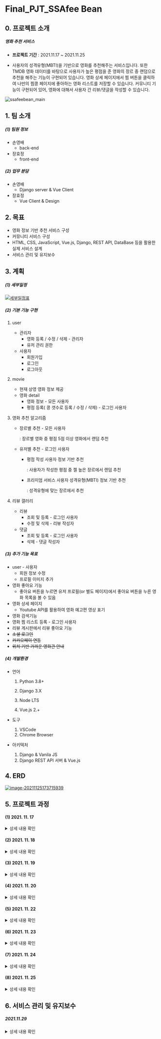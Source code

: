 # Final_PJT_SSAfee  Bean

## 0. 프로젝트 소개

##### 영화 추천 서비스 

- **프로젝트 기간** : 2021.11.17 ~ 2021.11.25

- 사용자의 성격유형(MBTI)을 기반으로 영화를 추천해주는 서비스입니다. 또한 TMDB 영화 데이터를 바탕으로 사용자가 높은 평점을 준 영화의 장르 중 랜덤으로 추천을 해주는 기능이 구현되어 있습니다. 영화 상세 페이지에서 찜 버튼을 클릭하여 나만의 찜콩 페이지에 좋아하는 영화 리스트를 저장할 수 있습니다. 커뮤니티 기능이 구현되어 있어, 영화에 대해서 사용자 간 리뷰/댓글을 작성할 수 있습니다.

![ssafeebean_main](README.assets/ssafeebean_main.png)



## 1. 팀 소개

##### (1) 팀원 정보

- 손영배
  - back-end
- 장효정
  - front-end

##### (2) 업무 분담

- 손영배
  - Django server & Vue Client
- 장효정
  - Vue Client & Design



## 2. 목표

- 영화 정보 기반 추천 서비스 구성
- 커뮤니티 서비스 구성
- HTML, CSS, JavaScript, Vue.js, Django, REST API, DataBase 등을 활용한 실제 서비스 설계
- 서비스 관리 및 유지보수



## 3. 계획

##### (1) 세부일정

[![세부일정표](README.assets/세부일정표.png)]()

##### (2) 기본 기능 구현

1. user

   - 관리자
     - 영화 등록 / 수정 / 삭제 - 관리자
     - 유저 관리 권한
   - 사용자
     - 회원가입
     - 로그인
     - 로그아웃

2. movie

   - 현재 상영 영화 정보 제공
   - 영화 detail
     - 영화 정보 - 모든 사용자
     - 평점 등록( 콩 갯수로 등록 / 수정 / 삭제) - 로그인 사용자

3. 영화 추천 알고리즘

   - 장르별 추천 - 모든 사용자

     : 장르별 영화 중 평점 5점 이상 영화에서 랜덤 추천

   - 유저별 추천 - 로그인 사용자

     - 평점 작성 사용자 정보 기반 추천

       : 사용자가 작성한 평점 중 젤  높은 장르에서 랜덤 추천

     - 프리미엄 서비스 사용자 성격유형(MBTI) 정보 기반 추천

       : 성격유형에 맞는 장르에서 추천

4. 리뷰 갤러리

   - 리뷰
     - 조회 및 등록 - 로그인 사용자
     - 수정 및 삭제 - 리뷰 작성자
   - 댓글
     - 조회 및 등록 - 로그인 사용자
     - 삭제 - 댓글 작성자

##### (3) 추가 기능 목표

- user - 사용자
  - 회원 정보 수정
  - 프로필 이미지 추가
- 영화 좋아요 기능
  - 좋아요 버튼을 누르면 유저 프로필(or 별도 페이지)에서 좋아요 버튼을 누른 영화 목록을 볼 수 있음
- 영화 상세 페이지
  - Youtube API를 활용하여 영화 예고편 영상 표기
- 영화 검색기능
- 영화 찜 리스트 등록 - 로그인 사용자
- 리뷰 게시판에서 리뷰 좋아요 기능
- ~~소셜 로그인~~
- ~~카카오페이 연동~~
- ~~위치 기반 가까운 영화관 안내~~

##### (4) 개발환경

- 언어

  1. Python 3.8+

  2. Django 3.X

  3. Node LTS

  4. Vue.js 2.+

- 도구
  1. VSCode
  2. Chrome Browser

- 아키텍처
  1. Django & Vanila JS
  2. Django REST API 서버 & Vue.js



## 4. ERD

[![image-20211125173715939](./README.assets/image-20211125173715939.png)]()



## 5. 프로젝트 과정

#### (1) 2021. 11. 17

<details>
<summary>상세 내용 확인</summary>
<div markdown="1">

##### 1. 오늘의 목표


- 영화데이터 API 수집할 곳 정하기, 조사하기
- Wireframe 만들기
- Django 기본 틀, Model 구축하기
- Community, Movies 앱 CRUD 로직 작성
- 프로젝트 세부 일정 수립하기

##### 2. 오늘의 고민과정

- TMDB API를 통해 영화 데이터 크롤링하기
  - Front 단에서 axios 요청으로 데이터를 통신하는 것 이외에, 기본적으로 Server 내 DB에 일정량의 영화 데이터를 저장하고자 하였다.
  - TMDB API에서 영화 데이터를 불러오고, 이를 SSAfee Bean 프로젝트의 Movie 모델이 가지고 있는 속성과 일치하게끔 가져오려면 어떻게 해야할까? 라는 의문을 가지게 되었다.
  - 구글링을 통해서 `requests` 와 `json` , 그리고 기초적인 Python `for` 문을 사용하면 위 문제를 해결할 수 있음을 알게 되었고, 코드 작성을 통해 우리가 원하는 JSON 형태의 영화 데이터를 얻을 수 있었다.
- Community, Movies 앱의 CRUD 로직 작성
  - 프로젝트 명세에 따라 기본적이면서 핵심적인 CRUD 로직 작성을 하였다.
  - 프로젝트 기술 스택은 Django + Vue.js 이기 때문에 Django에 별도의 Templates 작성을 하지 않았다. 따라서 Django Rest Framework를 사용하여 직렬화(Serializer)된 데이터를 응답(Response)하는 구조로 각각의 CRUD 함수 코드를 작성하였다.
  - Community 앱의 Comment 관련 로직에 대한 고민이 남아있다.
    - 댓글 목록을 불러오는 path와 세부 댓글의 Read/Delete path가 분리되어 있다.
    - 어차피 하나의 리뷰에 여러개의 댓글이 달리는 구조인데, 이 path가 굳이 분리되어 있을 필요가 있을까? (효정과 논의 필요!)

##### 3. 오늘의 결과물

- WireFrame
  [![Untitled](./README.assets/Untitled.png)]()
- 기본 구조 생성
  ![Untitled (3)](README.assets/Untitled%20(3).png)
- TMDB API를 활용하여 DB에 저장할 영화 데이터 JSON 파일 생성
  [![Untitled (2)](./README.assets/Untitled%20(2).png)]()
- community & movies 앱 기본 CRUD 로직 작성
  - Postman을 사용하여 request가 정상적으로 작동하는지 확인
    [![Untitled (1)](./README.assets/Untitled%20(1).png)]()

##### 4. 오늘의 느낀점

- 장효정
  - 기획 단계가 가장 어렵고 중요하다고 하셨던 교수님 말씀이 이해가 완전 됐다. 기획내용들이 정확하면 개발하는 과정에서 헷갈리는 경우는 확실히 줄 것이라는 생각이 들었다.
  - wireframe을 처음 접하고 그려보면서 대략적인 완성본의 모습을 그린다는 게 생각했던 거보다 어려웠다. 그리는건 쉬운데 아이디어를 정리하고 어떻게 표현할 것인지 정리하는 과정에서 시간을 많이 사용했다.
  - 오늘 프로젝트 첫날인데 내일부터 끝나는 날까지 매일이 걱정보다는 기대가 크다. 물론 구현하려고 했던 게 생각처럼 바로 되지 않는 경우들 때문에 고민의 시간들이 있겠지만 그래도 생각했던 기능들을 다 구현해서 상상 속 페이지가 실제로 완성된 거 보면 엄청 뿌듯하고 기분 좋을 것 같다는 기대감이 든다.
- 손영배
  - 프로젝트 1일차이다. 매주 금요일마다 했던 PJT 경험과 코드를 참고해서 기본적인 구조는 최대한 빠르게 작성하고자 하였다. 명세에 맞는 핵심 기능을 완벽하게 구현하고 나서 추가적으로 다양한 기능을 넣어볼 것이다.
  - 간단한 `.py` 파일을 만들어서 `requests` , `json` 을 활용한 TMDB API 영화 데이터를 크롤링 과정이 재미있었다. 사용자 정보 기반 영화 추천 알고리즘을 작성할 때에도 TMDB API 데이터를 활용할 수 있을 것 같다.


</div>
</details>




#### (2) 2021. 11. 18

<details> <summary>상세 내용 확인</summary> <div markdown="1">

##### 1. 오늘의 목표

- 사용자 계정 model 구축
- vue 구조 잡기
- 영화 vue 연결
- 리뷰 vue 연결

##### 2. 오늘의 고민과정

- 기능별 세부 일정 계획 수정
  - 효정
    - 목 : 홈 / 영화
    - 금 : 장르별 추천 / 찜(보고싶어요)
    - 토,일,월,화 : Design
    - 수 : 최종 test
  - 영배
    - 목 : 리뷰 / 프로필
    - 금 : 평점별 추천
    - 토, 일 : 소셜로그인 / MBTI 추천
    - 월, 화 : 지도 / 마일리지 / 카페
    - 수 : 최종 test
- Vue.js
  - views & components 구조 변경
    - 상단 nav 링크는 views
    - 그 views의 하위 vue는 components 폴더에 작성해야 함
    - 구조 싹 바꿔야함...
  - 로그인
    - 로그인 후, 새로고침(F5) 버튼을 누르면 `vuex.store > state > loginUser`가 초기화된다.
    - 어떻게 해결해야 하지?
  - 프로필 페이지
    - Server DB에 저장된 유저 avatar_thumbnail 파일을 불러오는 것이 어려움.
    - 어떻게 해...
  - 리뷰
    - django Review 모델에서 사용되는 여러 속성값을 입력하는 것이 어려움
    - ex. 생성시간, 수정시간, 작성자(user), 어떤 영화에 대한 리뷰인지(movie)...
  - 홈에 보이는 현재 상영작들의 detail 페이지를 영화카테고리에서 쓰는 detail페이지와 같이 쓸 수 있는 것인지 고민
    - 먼저 영화 페이지에서 detail볼 영화 구분을 movie.id로  필터링 작업이 created에서 작업후, 현재 상영작 중 한 개의 영화 정보를 어떻게 받아야 할지 고민했다.
  - 영화 - 장르별 영화 목록을 보기 위해서 select 이용 사용자가 선택한 장르 출력 완성
    - but! 장르가 번호로 되어있고 그 범위가 900이 넘어가는데 이 부분은 서버에서 체크해봐야 더 진행할 수 있을 것 같다.
    - → *내일 회의사항!!*
  - 영화 목록들을 현재는 card 형태로 보여주는데 이것을 li안에 div로 할지 고민 중이다.
  - 필터링 과정에서 선택 리뷰나 선택 영화에 대한 id 값을 filter에서 체크할 때, '==='과 '=='은 차이가 있다는 점을 생각해야 한다.
  - 현재 db에 있는 영화 데이터가 현재상영작 데이터랑 차이점이 있는건지 확인!!
    - → *회의사항!!*

##### 3. 오늘의 결과물

- 홈 화면
  - 현재 상영작
    - ![Untitled (4)](README.assets/Untitled%20(4).png)
    - [![Untitled (5)](./README.assets/Untitled%20(5).png)]()
  - 영화 전체 목록
    - ![Untitled (6)](README.assets/Untitled%20(6).png)
    - [![Untitled (7)](./README.assets/Untitled%20(7).png)]()
  - 영화 detail
    - ![Untitled (8)](README.assets/Untitled%20(8).png)
- 회원가입 / 로그인 로직
- 리뷰
  - 리스트
  
  - 리뷰작성
  
  - 세부 리뷰 정보 (+ 작성자일 경우, 삭제버튼)
  
    ![Untitled (9)](README.assets/Untitled%20(9).png)

##### 4. 오늘의 느낀점

- 장효정
  - vue는 참 무작정하면 중간에 길을 완전 잃어버리게 된다. 확실히 흐름을 파악하고 나서 작성하면 오류가 나도 어디를 고쳐야 하는지 조금은 알게되는 것 같다.
  - 오류를 방지하기 위해 중간 중간 console.log 필수..! 한단계씩 확인하면서 하는 것이 좋다는 것을 또 한번 느꼈다.
  - 조금 디자인을 건드려봤는데.. 확실히 큰일났다. 부트스트랩, css에 대한 지식이 많이 날라간 상태였다는 것을... 깨달았다. 이번 프로젝트를 끝낼 쯤엔 실력이 많이 늘어있으리라..믿는다.내자신..
  - 혼자 하다가 오랫동안 풀리지 않는 문제는 팀원과 같이 고민하면 더 빨리 문제를 해결할 수 있다는 점!
  - 뭔가 되게 많은 걸 한 건 아닌데 시간은 엄청 흘렀고.. 그렇지만 재밌다!
- 손영배
  - 프로젝트 2일차. vue에서 컴포넌트를 만들면서 django 서버를 탄탄하게 만들지 못했다는 생각을 하게 되었다. Request 방식에 따라 응답이 제대로 오지 않는 오류가 많이 나타났기 때문이다. 코드를 구현하는 과정에서 지속적으로 Server 파트의 부족한 부분을 메워가겠다.
  - Vue.js 에서 개별 리뷰 정보를 출력하는 부분에서 시간이 많이 소요되고 있다. 구글링, 팀원과 협의를 계속하고 있지만 잘 해결되지 않는다.
    - 해결 완료(장효정 최고b)
  - 로그인, 회원가입 기능에서도 django에 설정해놓은 모델의 속성값과 일치하지 않아서 오류가 발생하였다. 수정이 필요하다.
  - 내일 필수 기능에 대한 로직과 컴포넌트들에 대해서 전체적으로 중간점검을 해야겠다.

</div> </details>

#### (3) 2021. 11. 19

<details> <summary>상세 내용 확인</summary> <div markdown="1">

##### 1. 오늘의 목표

- 홈페이지 -영화 detail  연결
- 영화페이지 - 장르별 목록 출력
- 장르별 추천
- 찜(보고싶어요)
- 프로필사진 경로 불러오기 도전

------

- 영화 평점 기능 넣기
- 평점별 추천
- DB수정 - movie_now 추가하기 / 영화id값 pk로 수정
- movie.json 파일 수정
- 영화 model 수정 - 영화 좋아요 넣기
- 리뷰

##### 2. 오늘의 고민과정

- state에서 새로고침시 user정보 사라짐 : 교수님 질문!!!!!!

  - `vuex-persistedstate` 라이브러리로 해결

- 영화 상세 페이지 좋아요(찜) 기능

  - 영화 상세 페이지에 들어왔을 때 좋아요 기능에 대해 2가지 정보를 보여주고자 하였다.
    1. 기존에 영화를 좋아요(찜) 클릭한 유저의 숫자
    2. 현재 로그인한 유저가 해당 영화를 찜 했는지 여부 (True / False)
  - 이를 위해서 django에 GET 방식에 대한 새로운 코드를 아래와 같이 작성하였다.

  ```python
  @api_view(['GET','POST'])
  def movie_likes(request, movie_pk):
      movie = get_object_or_404(Movie, pk=movie_pk)
  
      if request.method == 'GET':
          if movie.like_users.filter(pk=request.user.pk).exists():
              liked = True
          else:
              liked = False
          context = {
              'liked' : liked,
              'likeCount' : movie.like_users.count(),
          }
          return JsonResponse(context)
  ```

  - `JsonResponse` 를 통해 응답 받은 2가지 변수를 활용하여 문제를 해결하였다.

- 영화 상세 페이지 별점 기능

  - JS에서 동작하는 별점을 구현하기 위해서 구글링을 하였고 관련하여 다양한 라이브러리가 있음을 확인하였다.
  - https://github.com/pooyagolchian/vue-star-rate
  - 위 GitHub 링크를 참고하여 `vue-js-star-rating` 라이브러리를 활용하여 별점 기능 구현

  ```jsx
  <template>
  	<vue-star-rate
          :rateRange="0"
          :maxIcon="5"
          :iconHeight="22"
          :iconWidth="22"
          :hasCounter="true"
          iconShape="star"
          @ratingSet="myRating"
    >
  	</vue-star-rate>
  </template>
  
  <script>
  import vueStarRate from 'vue-js-star-rating'
  
  export default {
  	...
  	components: {
  		vueStarRate,
  	},
  	data: function () {
  		return {
  			...
  			rankData: {
  				user_rank: 0,
  				user: 0,
  				movie: 0,
  			},
  		},		
  	},
  	methods: {
  		...
  		myRating: function (rating) {
        this.rankData.user_rank = rating
        const Django_URL = '<http://127.0.0.1:8000>'
        axios({
          method: 'post',
          url: `${Django_URL}/movies/${this.movie.id}/rank/`,
          data: this.rankData,
          headers: this.setToken()
        })
          .then(res => {
            console.log(res)
          })
          .catch(err => {
            console.log(err)
          })
      },
  	},
  }
  </script>
  ```

  - 영화 개별 페이지 컴포넌트가 `created` 되었을 때 이미 영화에 관련된 로그인 유저의 별점 데이터가 있을 경우 별점이 바로 보일 수 있도록 작업해야 함. (내일하자...)

- Permissions Classes

  - 서비스의 기능 중 요청방식이 GET인 기능들 대부분은 로그인하지 않아도 요청을 할 수 있어야 한다.
  - `views.py`의 동일한 함수에 달려있는 api_view 데코레이터가 GET 이외에 POST, PUT, DELETE가 같이 있는 경우에는 permission classes를 요청 방식에 따라 구분 지을 수 있는지 궁금하다. GET 은 AllowAny, POST는 IsAuthenticated와 같은식으로 말이다.

##### 3. 오늘의 결과물

- 영화 상세 페이지 좋아요(찜) 기능

  ![Untitled (10)](README.assets/Untitled%20(10).png)

- 영화 상세 페이지 별점 기능 (진행중)

  ![Untitled (11)](README.assets/Untitled%20(11).png)

- 홈 / 영화 페이지에서 영화 눌렀을 때 연결 부분 수정

![Untitled](README.assets/Untitled%20(12).png)

- 장르별 영화 페이지 구성

![Untitled (13)](README.assets/Untitled%20(13).png)

##### 4. 오늘의 느낀점

- 장효정
  - 하면서 배웠던 내용도 직접 원하는 방식으로 사용해보면서 더 정확하게 배울 수 있었다.
  - 오류가 나면 혼자 해결해보려고 찾아가는 과정도 좋고 그게 너무 시간을 오래 사용하고 있다 싶을땐 조원한테 물어보면?!! 바로 해결. 이상하게 내 오류는 영배오빠가 해결하고 영배오빠오류는 내가 찾고 이래서 협업하는건가부다~!~!~! 우리 팀 짱~!
  - 하면서 디자인적인 부분도 조금씩 수정해보려고 기존 영화페이지들 어떻게 구성되어있나 보고있는데 보면서 와 진짜 구성자체가 깊다는 생각이 들었다. 나도 할 수 있..겟..지?
- 손영배
  - Django Server 단에서 수정해야 할 코드가 꽤 많아서, Vue 관련 작업을 많이 하지 못했다. 일정이 조금 밀리는 것 같아서 페어 효정이에게 미안하다. 주말에 열심히 할게
  - axios 요청을 통해서 좋아요/별점 기능을 구현하는 과정에서 많이 헤맸다. 구글링도 하고 교수님께 질문도 드리고, 효정이와 같이 논의하면서 문제를 해결하고자 하였다. 처음부터 모든 코드를 바로 구현할 수 없다는 것을 다시 한번 깨닳았고, 같이 협업하는 동료와 프로젝트를 진행하면서 만나게 되는 다양한 문제들에 대해서 의견을 나누고 조사하고 해결하는 과정 너무 의미있고 유익하고 즐거웠다. 남은 기간도 화이팅!
  - 체력적으로 많이 힘들지만 주말동안 코드에 대해서 수정 보완해야겠다.

</div> </details>

#### (4) 2021. 11. 20

<details> <summary>상세 내용 확인</summary> <div markdown="1">

##### 1. 오늘의 목표

- 좋아요(찜) 누른 영화 목록 페이지 생성
- 영화 평점 기능 추가
- 평점별 추천
- 리뷰 컴포넌트 수정

------

- 장르별 추천
- 홈페이지 디자인

##### 2. 오늘의 고민과정

- 리뷰 상세 페이지 링크 이동시 아래와 같은 오류 발생

  ![Untitled (19)](README.assets/Untitled%20(19).png)

- 위 오류의 내용은 다음과 같다.

  - 현재 페이지 주소가 이동하려는 페이지의 주소와 같기 때문에(NavigationDuplicated) 에러가 발생한 것.
  - ReviewItem.vue 에서 `li` 태그와 `router-link` 각각에 똑같은 리뷰 개별 페이지 경로로이동하는 코드를 모두 작성해서 오류가 발생하였다. `li` 태그 내의 `@click` 코드를 삭제하여 문제를 해결하였다.

- https://m.blog.naver.com/ming___jee/222060921909 블로그 글을 참고하여 문제를 해결할 수 있었다.

##### 3. 오늘의 결과물

- 리뷰 컴포넌트 수정

  - 리뷰 내 좋아요 기능 추가
  - 리뷰 수정 기능 추가 (모달)
  - 댓글 리스트 표시
  - 댓글 작성 및 삭제 기능 추가

  ![Untitled](./README.assets/Untitled%20(20).png)

  ![Untitled](./README.assets/Untitled%20(21).png)

- 찜 페이지 추가

  - 영화 상세 페이지에서 좋아요 버튼을 누른 영화를 별도의 찜 페이지에서 따로 확인 가능

[![Untitled](./README.assets/Untitled%20(22).png)]()

- 평점별 추천

  - 사용자가 가장 높은 별점을 준 영화의 장르 중 하나를 랜덤으로 선택하여 해당 장르와 관련있는 영화 리스트를 추천

  ![Untitled](./README.assets/Untitled%20(23).png)

##### 4. 오늘의 느낀점

- 장효정
  - 점점 기능들이 추가되면서 여러부분을 고치고 고치고 하는 과정에서 많이 배운다는 생각이 들었다. 그리고 가장 늘은 것은 구글링 능력..!
  - 웹 배울때 레이아웃 분명 열심히 들었던 거 같은데 다시 해보니까 복잡한 거 아닌거 같은데 바로바로 못해내서 답답했다.
- 손영배
  - 프로젝트 4일차
  - Vue를 활용하여 여러가지 기능을 구현하면서 Django의 코드를 많이 수정하였다. 프로젝트 초기부터 완벽한 코드를 작성하고자 하는 욕심이 있었다. 최종 PJT OT 때 교수님이 말씀하신 내용이 생각났다. 처음부터 완벽한 코드/결과물을 만들 수는 없다는 것을!
  - 코드에서 문제가 발생하면 성격상 무조건 고치고 넘어가야 된다는 강박이 있다. 물론 결국에 오류는 고쳐야하지만 해결되지도 않고 답도 없는 오류를 몇시간씩 붙드는 것보다는 다른 기능을 구현하면서 주의를 환기시켰다가 다시 오류로 돌아오는 것이 훨씬 낫다는 것을 배웠다.
  - 어제까지는 코딩도 전혀 못하겠고 어떻게 하면 좋을지 아이디어나 생각도 전혀나지 않았는데, 오늘은 꽤 많은 기능을 구현해내서 뿌듯하다. 끝까지 최선을 다하자!

</div> </details>

#### (5) 2021. 11. 22

<details> <summary>상세 내용 확인</summary> <div markdown="1">

##### 1. 오늘의 목표

- 관리자 페이지
- 회원정보 수정
- 검색 기능 추가
- MBTI 기반 추천 알고리즘 만들기
- 로그인 관련 페이지 수정

##### 2. 오늘의 고민과정

- 프로필 페이지 이미지 수정

  - 참고: https://stackoverflow.com/questions/43013858/how-to-post-a-file-from-a-form-with-axios
  - 코드 수정

  ```jsx
  profileUpdate: function() {
        const username = this.$store.state.loginUser
        var formData = new FormData()
        formData.append("avatar_thumbnail", this.file)
        formData.append("mbti", this.user.mbti)
        formData.append("mileage", this.user.mileage)
        formData.append("pay", this.user.pay)
        const Django_URL = '<http://127.0.0.1:8000>'
        axios({
          method: 'put',
          url: `${Django_URL}/accounts/${username}/`,
          data: formData,
          headers: {
            Authorization: `JWT ${localStorage.getItem('jwt')}`,
            'Content-Type': 'multipart/form-data'
          }
  ```

  ```python
  # serializers.py 에서 사용자 정보 업데이트용 serializer 생성
  class UserUpdateSerializer(serializers.ModelSerializer):
  
      class Meta:
          model = get_user_model()
          fields = ('avatar_thumbnail', 'mbti', 'pay', 'mileage',)
  
  # views.py user_detail 함수 코드 수정
  @api_view(['GET', 'PUT'])
  def user_detail(request, username):
      ...
      elif request.method == 'PUT':
          serializer = UserUpdateSerializer(user, data=request.data)
          if serializer.is_valid(raise_exception=True):
              serializer.save()
              return Response(serializer.data)
  ```

  - 프로필 페이지에서 이미지/MBTI를 수정하는 요청을 보내는 작업에 대한 코드를 수정하였다. 계속해서 아래와 같이 **Multipart from parse error** 가 발생해서 몇시간을 고민하고 구글링해도 답이 나오지 않아, 결국 교수님께 질문을 드렸다. 교수님의 도움으로 `axios file put` 이라는 키워드로 구글링하여 stackoverflow 글을 참고하였고 단번에 해결되었다.

  ```jsx
  {
    "error": {
      "detail": "Multipart form parse error - Invalid boundary in multipart: None"
    }
  }
  ```

- 검색 기능

  - 서비스 어느 페이지에서든 '키워드'를 입력해서 영화를 검색할 수 있는 기능을 추기하고자 하였다.
  - axios get 요청 방식을 통해 `search_query` 를 전달하여 서버 단에서 필터링된 영화 목록을 응답받았다.
  - 코드

  ```python
  @api_view(['GET'])
  @permission_classes([AllowAny])
  def movie_list(request):
      # 전체 영화 조회
      if request.method == 'GET':
          movies = get_list_or_404(Movie)
          
  				# 영화 타이틀 검색 기능
          q = request.GET.get('q', '')
          if q:
              movies = get_list_or_404(Movie, title__icontains=q)
          serializer = MovieListSerializer(movies, many=True)
          return Response(serializer.data)
  ```

  ```python
  // App.vue
  methods: {
      movieSearch: function () {
        this.$router.push({
          name: 'MovieSearch',
          query: {
            search_query: this.userQuery,
          }
        })
        this.userQuery= ''
      },
    },
  
  // MovieSearch.vue
  methods: {
    getQueryMovie: function () {
      const q = this.$route.query.search_query
      console.log(q)
      const Django_URL = '<http://127.0.0.1:8000>'
      axios({
        method: 'get',
        url: `${Django_URL}/movies/`,
        headers: this.setToken(),
        params: {
          q: q
        }
      })
        .then(res => {
          this.movies = res.data
  
        })
        .catch(err => {
          console.log(err)
        })
    },
   },
  ```

  - 어려운 점

    - Home, 리뷰, 프로필 등 다른 페이지에서 정상적으로 검색기능이 작동하는 것을 확인하였으나, 검색 결과가 나타난 화면에서 다른 쿼리로 재검색하려고 할 때 작동하지 않는 문제점이 발생하였다.
    - 참고: https://theheydaze.tistory.com/313
    - 위 블로그 글을 참고하여 `query` 나 `params` 값만 갱신하면서 Router를 이동 시키는 코드를 추가하였다.

    ```jsx
    // App.vue
    
    <router-view :key="$route.fullPath" @login="isLogin=true"/>
    ```

- MBTI 유형별 영화 추천 알고리즘

  - 16가지 성격유형 (MBTI) 에 따른 영화 추천 알고리즘을 작성하였다. 구글링을 통해서 각 성격 유형에 해당하는 사람들이 좋아하는 영화들의 목록을 작성하고 해당하는 장르를 구했다. 성격 유형별로 좋아할만한 영화 장르를 기반으로 추천해주는 기능을 구현하였다.
  - 코드

  ```jsx
  methods: {
      setToken: function () {
        const token = localStorage.getItem("jwt")
        const config = {
          Authorization: `JWT ${token}`,
        }
        return config;
      },
      **getMBTIMovies**: function () {
        const Django_URL = '<http://127.0.0.1:8000>'
        const MBTIID = this.mbtiID[this.$store.state.userInfo.mbti]
        axios({
          method: 'get',
          url: `${Django_URL}/movies/recommendation/mbti/${MBTIID}/`,
          headers: this.setToken(),
        })
          .then(res => {
            console.log(res)
            const MBTIMovies = res.data
            this.movies = _.sampleSize(MBTIMovies, 3)
          })
          .catch(err => {
            console.log(err)
          })
      },
    },
  ```

- git merge check

  - ![Untitled (27)](README.assets/Untitled%20(27).png)

##### 3. 오늘의 결과물

- 프로필 페이지 이미지 & MBTI 등 정보 수정

  ![Untitled (24)](README.assets/Untitled%20(24).png)

- 검색 기능 추가

[![Untitled](./README.assets/Untitled%20(25).png)]()

- MBTI 추천

[![Untitled](./README.assets/Untitled%20(26).png)]()

##### 4. 오늘의 느낀점

- 장효정
  - 디자인하는게 이렇게 어려운 일이였다니.. 나는 이걸 좋아하는 줄 알았는데 아니다. 안좋아한다. 있는 코드 갔다 쓰면 안되고 조금수정하면 될꺼같아서 수정하면 늪에빠지고 아예 첨부터 빌딩쌓자니 63빌딩이라 시간투자가 과하고 ..ㅎ 일단 모르겠다.
  - 영배오빠에게.. 미안합니다. 진짜 다해놓고 자고싶었는데.. 불가능했습니다.. 제 능력부족입니다ㅠㅠ남은 프젝기간 모든 시간 투자 열심히 하겠습니다. 이만저는...자고 오겠습니다..
- 손영배
  - 프로젝트 5일차
  - 프로필 페이지에서 유저의 아바타 이미지를 서버에 전달하고 저장하는 과정에서 오류가 지속적으로 발생하였다. 어떻게든 검색을 통해서 해결해보려고 했으나 도저히 해결할 방법이 보이지 않아 교수님께 도움을 청했다. 10분만에 문제를 해결했다. 너무 쉽게 해결되어서 허탈했지만, 혼자서 몇시간 동안 고민하고 검색하면서 이리저리 코드를 썼던 것 또한 좋은 경험이었다고 생각하려고 한다.
  - 슬슬 체력에 한계가 온다. 힘들다.. 졸리고 지친다..

</div> </details>

#### (6) 2021. 11. 23

<details> <summary>상세 내용 확인</summary> <div markdown="1">

##### 1. 오늘의 목표

- 회원가입, 로그인 alert 메세지 추가
- GenreReco.vue 장르명 인자로 같이 전달
- 리뷰 리스트, 상세 - 글쓴이 표기
- 소셜 로그인
- 홈 - Carousel
- 리뷰 상세 페이지

##### 2. 오늘의 고민과정

- Vue - Carousel
  - 홈 화면에서 보여주는 영화 리스트를 Carousel 형태로 구현하고자 함
  - `vue-carousel-3d` 를 import 하여 활용.
  - vue-carousel-3d github 링크
    - https://wlada.github.io/vue-carousel-3d/guide/

##### 3. 오늘의 결과물

- 홈 화면 - Carousel

  - ![Untitled (28)](README.assets/Untitled%20(28).png)

- 경고창 Customize

  - `sweetalert` 라이브러리를 사용하여 경고창을 좀 더 이쁘게 꾸며보았다.
  - https://sweetalert.js.org/guides/#installation

  ![Untitled (29)](README.assets/Untitled%20(29).png)

##### 4. 오늘의 느낀점

- 장효정
  - 디자인 진짜 너무 사소한데 오래 걸린다.. 진짜 너무 사소한데 오래걸려서 짜증은 안나는데 시간이 많았으면 좋겠다는 바램 .ㅎㅎㅎㅎ
  - 진짜 구글은 개발자에게 최고의 책이다... 없었으면 어쩔뻔..
  - 마음은 더 예쁘게 보이고 이것 저것 구현하고 싶은게 많지만 사실 시간만 넉넉하면 할 수 있을 것 같은데 시간이 적다보니 원하는 정도껏 구현하지 못해서 아쉬운 마음이 든다. 그런데 디자인하다보면 그냥 대충 이렇게 봐!!! 라는 대충의 마음도 생긴다.
  - 어려운 기능들을 영배오빠가 다 구현하느라 고생이 많다.. 디자인은 나에게 전적으로 맡겨!! 하고 싶었는데 오빠가 내가 계속 못하던 거 해결해줬다.. 역시 영배짱!!
- 손영배
  - 프로젝트 6일차
  - 주말까지 정신없이 필수기능과 추가기능을 구현하면서 달려왔다. 효정이가 디자인 전반을 손보면서 지난 5~6일간 우리가 작성했던 코드를 돌아보았는데, 굉장히 문제가 많았다. 또한 대체 왜 깃헙에 Upload/Merge 하고 나서 다시 Pull 하면 동작이 안되는 코드가 나타나는지 원인을 모르겠다.
  - vue - DRF 간 소셜 로그인 기능을 구현하고자 하였으나, 너무 어려워서 포기했다. 홈 화면을 Carousel로 표현하려는 아이디어를 가지고 구현하고자 하였으나 이 또한 어려웠다(다행히 결국에는 성공했지만.)
  - 아이디어가 풍부하더라도 실제로 아이디어를 우리의 서비스에 적용하고 코드로 구현하는 것이 현실적으로 어렵다는 것을 느꼈다. 더 많이 구글링하고 최대한 원문으로 된 공식 문서를 읽는 습관을 계속해서 길러나가야겠다.
  - 프로젝트 마감이 다가오다 보니 체력적으로도 많이 지쳐있고 특히 정신적으로 많이 피폐해져있다. 잠자는 시간도 훅 줄어들고 중간에 쉬는 시간도 없이 하루종일 컴퓨터 앞에 앉아있다보니 너무 힘들다. 그래도 끝까지 포기하지 않고 최선을 다해야지..
  - 디자인을 너무 효정이에게 다 맡긴거 같아서 미안하다. 내일은 만나서 같이 하자. 만나서 하면 효율이 올라갈거야. 무리하지 말고 일찍 자라~~

</div> </details>

#### (7) 2021. 11. 24

<details> <summary>상세 내용 확인</summary> <div markdown="1">

##### 1. 오늘의 목표

- MBTI 추천에서 MBTI가 없는사람 Alert
- 프로필 수정 버튼 눌렀을 때 안되는 경우 Alert
- 영화 검색 이상함..
- 평점 기능 > 콩 모양으로 변경하고, 기능 전반적으로 수정
- 영화 디테일 페이지 장르명 출력
- 영화 디테일 > 유튜브 관련 영상 API (추가 기능)
- Movies 모델링, Serializer 수정 & JSON 영화 데이터 추가 & 장르 추천에서 TMDB 평점 높은 순으로 뽑기
- 리뷰 > 댓글 작성자일 경우만 삭제버튼 보이기
- 작성자 배경이미지 넣기 (리뷰, 댓글 작성자별)
- 레이아웃
  - 영화 리스트 페이지
  - 영화 상세 페이지
  - 추천 페이지 > 상단 메뉴 눌렀을 때 Dropdown 나오게 수정
  - 추천 > 장르 페이지
  - 추천 > 평점
  - 추천 > MBTI
  - 리뷰 디테일
  - 리뷰 리스트
- nav 바 검색창
- 검색 결과 페이지
- 찜 페이지
- 프로필 페이지

##### 2. 오늘의 고민과정

- 홈 화면 콘솔창 오류

  - 홈 화면에서 TMDB API 요청을 통해서 현재 상영중인 영화 데이터를 불러와서 Carousel 형태로 보여준다. 정상적으로 포스터가 화면에 나오지만 개발자 도구의 콘솔창에서 아래와 같은 오류가 계속해서 나타났다.

  ![Untitled](./README.assets/Untitled%20(30).png)

  - 참고글 - https://hj-tilblog.tistory.com/61

![Untitled](./README.assets/Untitled%20(31).png)

- movie-item 페이지를 자식으로 하는 부모 페이지가 여러 개라서 각 페이지마다 정렬에 따라 맞추기가 어렵다는 것을 느꼈다. 이 문제는 부모component부터 정렬 다 잡고 movie-item들을 공통 정렬 형태로 수정해야겠다.
- 사이트 평점 기능을 위해서 bootstrap Vue가 꼭 필요했다. 그런데 태그 속성값?들의 우선순위가 기존에 쓰고있던 bootstrap보다 bootstrap vue가 더 높아서 기존에 있던 디자인들이 틀어졌다..ㅠ 전체를 다 바꾸긴 너무 양이 많아서 오류가 난 부분들을 찾아서 스타일에 클래스 스타일을 정해서 적용했다.

##### 3. 오늘의 결과물

- 리뷰페이지
  - [![image-20211125165857418](./README.assets/image-20211125165857418.png)]()

##### 4. 오늘의 느낀점

- 장효정
  - 디자인은 하다 보니 사용자 입장에서 불편한 점들이 잘 보였다. 그래서 추가하고 싶은 기능들이 많아졌다.(alert, modal 등)
  - 프로젝트 기간이 짧아서 기한 내에 최대한으로 만들어내려고 하다 보니 내 건강을 뺏기고 있는 거 같지만.. 일등하고 싶습니다.
  - 매일 기능 추가, 오류 찾아서 해결하느라 고생하는 영배손~오빠에게 박수를 보냅니다.👏
- 손영배
  - 프로젝트 마감 기한이 다가오면서, 추가 기능보다는 기존에 구현했던 기능들의 세부적인 디테일을 수정하는 것에 집중하게 되었다. 사용자 입장에서 서비스를 이용하면서 불편함을 느낄만한 부분들을 고치는 과정에서 코드가 작동하지 않거나 오류가 발생하는 상황을 겪었다. 그 과정을 해결해가면서 실력이 조금씩 늘고 있을 것이라 생각한다.
  - 디자인을 수정하는 것이 매우 어렵다는 것을 느꼈다. 잠 줄여가면서 영혼을 갈아 넣으면서 열심히 디자인을 수정하고 있는 효정이.. 정말정말 고생 많다. 끝나고 맛있는 거 먹자!

</div> </details>

#### (8) 2021. 11. 25

<details> <summary>상세 내용 확인</summary> <div markdown="1">

##### 1. 오늘의 목표

- 디자인
  - mbti / 평점별 추천 페이지 '다시 추천' 버튼 수정
  - 프로필 수정버튼 수정
  - 영화 디테일 창 사용자 평점 수정 / 레이아웃 수정
  - movie-item 정렬
  - 리뷰페이지 Pagination / 레이아웃 수정
  - 홈 페이지 푸터
  - 리뷰 디테일 레이아웃 수정
  - 회원가입 / 로그인 페이지 레이아웃 수정
- 기능
  - 로그아웃 풀었는데 로그인 정보가 남아있음
  - 검색 결과가 아예 없을 때 안내 글 보이기

##### 2. 오늘의 고민과정

- 홈화면인데 로그아웃 버튼에 active상태
  - 로그인 상태라서 user 정보가 있을 때 active 상태인 것! 로그아웃은 직접 style로 풀어주었음!!

![Untitled](README.assets/Untitled%20(32).png)

- 영화 디테일 창에서 스토리 내용이 너무 많은 경우 레이아웃이 무너져서 글자수 제한이 필요했다.

  - 참고자료 : https://webdir.tistory.com/483

- 태그 안에서 띄어쓰기 많이넣기

  -  갯수만큼 띄어쓰기 됌

- video 비율 유지 반응형 웹에 따라 크기 변화

  - 참고자료 :https://bobosszone.tistory.com/entry/유튜브-iframe-height-자동-조절

    ```html
    <div class="video-container" 
    			style="text-align:center; position:relative; padding-bottom:56.25%; height:0; overflow:hidden;">
          <iframe
          :src="videoURL" 
          frameborder="0"
          class="p-3 video-iframe"
          style="position: absolute; top: 0; left: 0; width: 100%; height: 100%"
          >
          </iframe>
        </div>
    ```

  - div와 iframe 두군데 모두 style 위에 다 넣어야 한다. ifram만 넣으면 그대로 웹전체화면을 유투브가 덮어버리니 조심~

- Bootstrap-Vue Paginator

  - 리뷰 리스트 컴포넌트에서 게시판 형태의 테이블로 보여주고자 함.
  - 기존 코드는 Bootstrap의 `table` 을 활용하고, `v-for` 방식으로 각각의 리뷰를 표현하였으나, Bootstrap-Vue Paginator를 사용하기 위해서는 기존 `table` 코드를 갈아엎고, Bootstrap-Vue  의 `b-table` 을 활용하여 코드를 작성해야 했다.
  - 코드

  ```jsx
  <b-table
    id="review-table"
    dark hover bordered
    :items="reviews"
    :per-page="perPage"
    :current-page="currentPage"
    :fields="fields"
  >
    <template #cell(id)="data">
      <router-link class="non-a" :to="`/reviews/${data.item.id}`">{{ data.value }}</router-link>
    </template>
    <template #cell(title)="data">
      <router-link class="non-a" :to="`/reviews/${data.item.id}`">{{ data.value }}</router-link>
    </template>
    <template #cell(created_at)="data">
      {{ data | moment('YYYY-MM-DD') }}
    </template>
  </b-table>
  
  <b-pagination
    v-model="currentPage"
    :total-rows="rows"
    :per-page="perPage"
    aria-controls="review-table"
    align="center"
  ></b-pagination>
  ```

  - `b-table` 하위에 `<template #cell(속성명)="data">`  태그를 집어넣어서 속성별로 커스터마이징을 할 수 있다. 또한, 리뷰 번호(id)와 리뷰 제목(title)을 클릭했을 때 해당 번호의 리뷰 상세 페이지로 넘어갈 수 있도록 `<router-link>` 를 작성하였는데 이 때 `:to` 에 들어가는 리뷰 id는 `[data.item.id](<http://data.item.id>)` 로 구할 수 있었다.

- Bootstrap-Vue Rating

  - "우리 서비스의 컨셉을 싹 바꿔야 하나?" 라는 엄청난 고민을 하게 했던 별점 기능.
  - 처음에는 Vue.js의 라이브러리인 `vue-star-rating`  사용하여 별점 기능을 구현하였다. 하지만 크게 두가지 문제가 있었다.
    1. Ssafee Bean 컨셉에 맞게 커피콩 모양의 별점 아이콘을 넣고 싶었으나, 우리가 원하는 아이콘을 직접 넣는 것을 불가능했고 `FontAwesome` 에서 제공하는 약 1500여개의 아이콘 중 커피콩 모양의 아이콘이 없었다.
    2. 사용자가 개별 영화에 별점을 주고 나서, Vuex의 핵심 컨셉인 `Action - Mutation - State` 로 이어지면서 데이터를 전달하였으나, 1번 영화의 평점이 2번 영화 페이지에서 보이고 2번 영화의 평점이 3번 영화의 페이지에서 보이는 문제가 발생하였다.
  - 위와 같은 문제가 발생하여서 지속적으로 구글링하였고 Bootstrap-Vue의 `B-form-rating` 을 사용하여 문제를 해결하고자 하였다.
  - 코드

  ```jsx
  <b-form-rating 
  	@change="myRating" 
  	v-model="value" 
  	color="#603217" 
  	icon-empty="slash-circle" 
  	icon-full="slash-circle-fill" 
  	inline no-border 
  	style="background-color: rgb(20, 21, 23);"
  ></b-form-rating>
  ```

  - bootstrap vue 공식 홈페이지를 참고하여 우리 서비스 컨셉에 맞게끔 별점 기능을 완성하였다. `@change` 를 사용하여 사용자가 평점을 주면 `myRating` 이라는 메서드가 동작할 수 있도록 코드를 작성하였다. 첫 번째 문제는 커피콩 모양과 최대한 비슷한 `slash-circle` 아이콘을 사용하여 해결하였으며, 두 번째 문제는 `@change="myRating"` 과 `v-model` 을 활용하여 해결하였다.

##### 3. 오늘의 결과물

- 홈페이지 [![image-20211125172703942](./README.assets/image-20211125172703942.png)]()
- 영화 상세 페이지 - 평점 기능 (로그인 사용자만 가능)

![movie_detail](README.assets/movie_detail.png)

- 리뷰 리스트 페이지

![img](README.assets/Untitled.png)

- 리뷰 상세 페이지

[![image-20211125170721143](./README.assets/image-20211125170721143.png)]()

##### 4. 오늘의 느낀점

- 장효정
- 손영배
  - 프로젝트 마지막날이 끝났다. 처음에 계획했던 기능을 전부다 구현하지 못했지만 그래도 나름 만족스럽다. 인생 첫 개발 포트폴리오가 완성되었다는 사실만으로도 뿌듯하다. django와 vue를 통해서 서버와 클라이언트를 개발하는 1주일의 시간동안 정말 많은 것을 배웠다. 지난 5개월 간 수업 때 도대체 무슨 말인지 전혀 이해가 되지 않았던 내용도 1주일간 부딪히고 깨지면서 개념을 알게 되었다. 또한 예상하지도 못하는 오류,, 에러,, 오류,, 에러에 계속 부딪히면서 구글링하고 또 구글링하고 모르면 효정이랑 의논하고 그래도 모르면 교수님께 질문드려가면서 오류를 해결하는 과정이 힘들면서도 유익했다. 이 과정들이 나중에 뼈와 살이 되겠지.. 마감 기한이 다가오면서 처음에는 눈에 보이지 않던 디테일한 부분과 2% 살짝 아쉬운 디자인에 계속 욕심을 냈다. 이 또한 사용자 입장에서 개발하는 과정이라고 생각한다.
  - 효정이와 1주일 간 같은 팀으로 프로젝트를 해서 좋았다. 사람인지라 의견 충돌이 있을 수도 있고 나도 모르게 예민하게 굴었던 적도 있었을 것이다. 하지만 큰 충돌없이 의견 조율을 하고 어려운 문제, 오류는 같이 해결하면서 나름대로 만족스러운 프로젝트 결과물을 만들어냈다. 이번 1주일 간의 경험을 바탕으로 2학기 프로젝트에도 성실히 임해서 꼭 취뽀 해야지!

</div> </details>



## 6. 서비스 관리 및 유지보수

##### 2021.11.29

<details> <summary>상세 내용 확인</summary> <div markdown="1">

![image-20211129230607614](README.assets/image-20211129230607614.png)

- 공통 부분 Footer 추가.
- 기본 구조 생성
  - 서비스 로고
  - 사이트맵
  - 외부 링크 (Github, Facebook, Instagram, etc.)
  - 저작권 표기

</div> </details>

